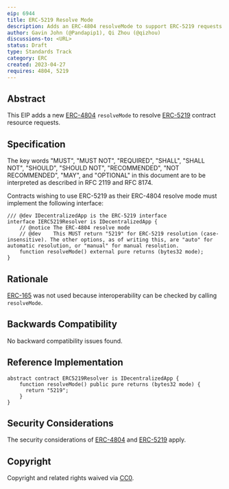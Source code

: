 ```yaml
---
eip: 6944
title: ERC-5219 Resolve Mode
description: Adds an ERC-4804 resolveMode to support ERC-5219 requests
author: Gavin John (@Pandapip1), Qi Zhou (@qizhou)
discussions-to: <URL>
status: Draft
type: Standards Track
category: ERC
created: 2023-04-27
requires: 4804, 5219
---
```


## Abstract

This EIP adds a new [ERC-4804](./eip-4804.md) `resolveMode` to resolve [ERC-5219](./eip-5219.md) contract resource requests.

## Specification

The key words "MUST", "MUST NOT", "REQUIRED", "SHALL", "SHALL NOT", "SHOULD", "SHOULD NOT", "RECOMMENDED", "NOT RECOMMENDED", "MAY", and "OPTIONAL" in this document are to be interpreted as described in RFC 2119 and RFC 8174.

Contracts wishing to use ERC-5219 as their ERC-4804 resolve mode must implement the following interface:

```solidity
/// @dev IDecentralizedApp is the ERC-5219 interface
interface IERC5219Resolver is IDecentralizedApp {
    // @notice The ERC-4804 resolve mode
    // @dev    This MUST return "5219" for ERC-5219 resolution (case-insensitive). The other options, as of writing this, are "auto" for automatic resolution, or "manual" for manual resolution.
    function resolveMode() external pure returns (bytes32 mode);
}
```

## Rationale

[ERC-165](./eip-165.md) was not used because interoperability can be checked by calling `resolveMode`.

## Backwards Compatibility

No backward compatibility issues found.


## Reference Implementation

```solidity
abstract contract ERC5219Resolver is IDecentralizedApp {
    function resolveMode() public pure returns (bytes32 mode) {
      return "5219";
    }
}
```


## Security Considerations

The security considerations of [ERC-4804](./eip-4804.md#security-considerations) and [ERC-5219](./eip-5219.md#security-considerations) apply.

## Copyright

Copyright and related rights waived via [CC0](../LICENSE.md).
